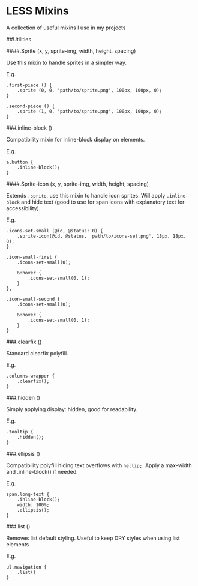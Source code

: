 LESS Mixins
==============

A collection of useful mixins I use in my projects

##Utilities

####.Sprite (x, y, sprite-img, width, height, spacing)

Use this mixin to handle sprites in a simpler way.

E.g.
```less
.first-piece () {
	.sprite (0, 0, 'path/to/sprite.png', 100px, 100px, 0);
}

.second-piece () {
	.sprite (1, 0, 'path/to/sprite.png', 100px, 100px, 0);
}
```

###.inline-block ()

Compatibility mixin for inline-block display on elements.

E.g.
```less
a.button {
	.inline-block();
}
```

####.Sprite-icon (x, y, sprite-img, width, height, spacing)

Extends `.sprite`, use this mixin to handle icon sprites.
Will apply `.inline-block` and hide text (good to use for span icons with explanatory text for accessibility).

E.g.
```less
.icons-set-small (@id, @status: 0) {
	.sprite-icon(@id, @status, 'path/to/icons-set.png', 18px, 18px, 0);
}

.icon-small-first {
	.icons-set-small(0);

	&:hover {
		.icons-set-small(0, 1);
	}
},

.icon-small-second {
	.icons-set-small(0);

	&:hover {
		.icons-set-small(0, 1);
	}
}
```

###.clearfix ()

Standard clearfix polyfill.

E.g.
```less
.columns-wrapper {
	.clearfix();
}
```

###.hidden ()

Simply applying display: hidden, good for readability.

E.g.
```less
.tooltip {
	.hidden();
}
```

###.ellipsis ()

Compatibility polyfill hiding text overflows with `hellip;`.
Apply a max-width and .inline-block() if needed.

E.g.
```less
span.long-text {
	.inline-block();
	width: 100%;
	.ellipsis();
}
```

###.list ()

Removes list default styling. Useful to keep DRY styles when using list elements

E.g.
```less
ul.navigation {
	.list()
}
```




